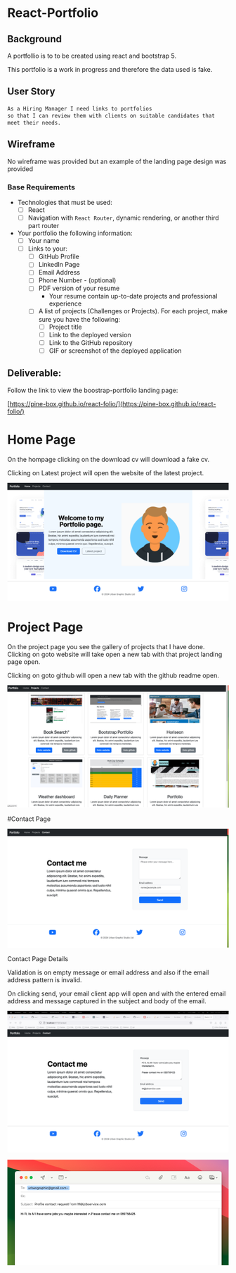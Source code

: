 # React-Portfolio

## Background

A portfollio is to to be created using react and bootstrap 5.

This portfolio is a work in progress and therefore the data used is fake.

## User Story

```
As a Hiring Manager I need links to portfolios
so that I can review them with clients on suitable candidates that meet their needs. 
```

## Wireframe

No wireframe was provided but an example of the landing page design was provided



### Base Requirements

* Technologies that must be used:
  * [ ] React
  * [ ] Navigation with `React Router`, dynamic rendering, or another third part router
* Your portfolio the following information:
  * [ ] Your name
  * [ ] Links to your:
    * [ ] GitHub Profile
    * [ ] LinkedIn Page
    * [ ] Email Address
    * [ ] Phone Number - (optional)
    * [ ] PDF version of your resume
      * Your resume contain up-to-date projects and professional experience
    * [ ] A list of projects (Challenges or Projects). For each project, make sure you have the following:
      * [ ] Project title
      * [ ] Link to the deployed version
      * [ ] Link to the GitHub repository
      * [ ] GIF or screenshot of the deployed application

## Deliverable:

Follow the link to view the boostrap-portfolio landing page:

[https://pine-box.github.io/react-folio/](https://pine-box.github.io/react-folio/)

# Home Page

On the hompage clicking on the download cv will download a fake cv.

Clicking on Latest project will open the website of the latest project.

![react-folio Home Page](./src/assets/homepage.png)

# Project Page

On the project page you see the gallery of projects that I have done. Clicking on goto website will take open a new tab with that project landing page open.

Clicking on goto github will open a new tab with the github readme open.

![react-folio Project Page](./src/assets/projectpage.png)

#Contact Page

![react-folio Home Page](./src/assets/ContactPage.png)



Contact Page Details

Validation is on empty message or email address and also if the email address pattern is invalid.

On clicking send, your email client app will open and with the entered email address and message captured in the subject and body of the email.

![react-folio Home Page](./src/assets/contactemail.png)

![react-folio Home Page](./src/assets/clientemail.png)

